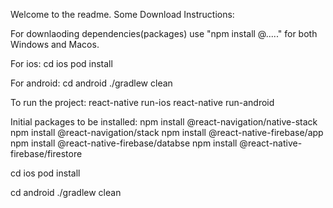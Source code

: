 Welcome to the readme.
Some Download Instructions:

For downlaoding dependencies(packages) use "npm install @....." for both Windows and Macos.

For ios:
cd ios
pod install

For android:
cd android
./gradlew clean


To run the project:
react-native run-ios
react-native run-android

Initial packages to be installed:
npm install @react-navigation/native-stack
npm install @react-navigation/stack
npm install @react-native-firebase/app
npm install @react-native-firebase/databse
npm install @react-native-firebase/firestore

cd ios 
pod install

cd android
./gradlew clean
